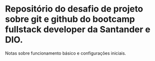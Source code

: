 # Repositório do desafio de projeto sobre git e github do bootcamp fullstack developer da Santander e DIO.

Notas sobre funcionamento básico e configurações iniciais.
